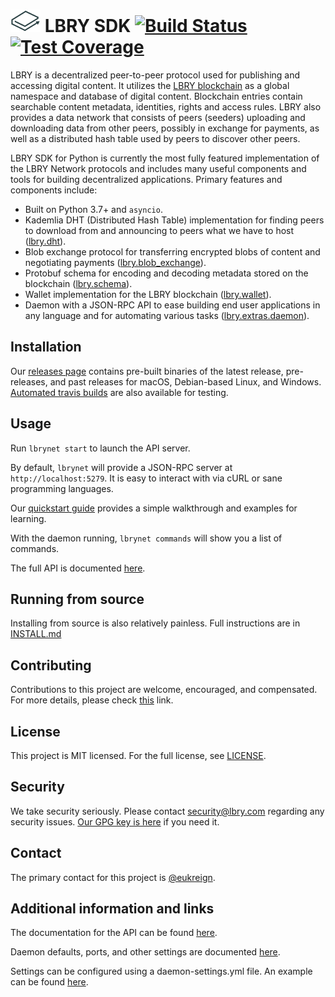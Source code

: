 # <img src="https://raw.githubusercontent.com/lbryio/lbry-sdk/master/lbry/lbry.png" alt="LBRY" width="48" height="36" /> LBRY SDK [![Build Status](https://travis-ci.org/lbryio/lbry-sdk.svg?branch=master)](https://travis-ci.org/lbryio/lbry-sdk) [![Test Coverage](https://codecov.io/gh/lbryio/lbry-sdk/branch/master/graph/badge.svg)](https://codecov.io/gh/lbryio/lbry-sdk)

LBRY is a decentralized peer-to-peer protocol used for publishing and accessing digital content. It utilizes the [LBRY blockchain](https://github.com/lbryio/lbrycrd) as a global namespace and database of digital content. Blockchain entries contain searchable content metadata, identities, rights and access rules. LBRY also provides a data network that consists of peers (seeders) uploading and downloading data from other peers, possibly in exchange for payments, as well as a distributed hash table used by peers to discover other peers.

LBRY SDK for Python is currently the most fully featured implementation of the LBRY Network protocols and includes many useful components and tools for building decentralized applications. Primary features and components include:

 * Built on Python 3.7+ and `asyncio`.
 * Kademlia DHT (Distributed Hash Table) implementation for finding peers to download from and announcing to peers what we have to host ([lbry.dht](https://github.com/lbryio/lbry-sdk/tree/master/lbry/lbry/dht)).
 * Blob exchange protocol for transferring encrypted blobs of content and negotiating payments ([lbry.blob_exchange](https://github.com/lbryio/lbry-sdk/tree/master/lbry/lbry/blob_exchange)).
 * Protobuf schema for encoding and decoding metadata stored on the blockchain ([lbry.schema](https://github.com/lbryio/lbry-sdk/tree/master/lbry/lbry/schema)).
 * Wallet implementation for the LBRY blockchain ([lbry.wallet](https://github.com/lbryio/lbry-sdk/tree/master/lbry/lbry/wallet)).
 * Daemon with a JSON-RPC API to ease building end user applications in any language and for automating various tasks ([lbry.extras.daemon](https://github.com/lbryio/lbry-sdk/tree/master/lbry/lbry/extras/daemon)). 

## Installation

Our [releases page](https://github.com/lbryio/lbry-sdk/releases) contains pre-built binaries of the latest release, pre-releases, and past releases for macOS, Debian-based Linux, and Windows. [Automated travis builds](http://build.lbry.io/daemon/) are also available for testing.

## Usage

Run `lbrynet start` to launch the API server.

By default, `lbrynet` will provide a JSON-RPC server at `http://localhost:5279`. It is easy to interact with via cURL or sane programming languages.

Our [quickstart guide](https://lbry.tech/playground) provides a simple walkthrough and examples for learning.

With the daemon running, `lbrynet commands` will show you a list of commands.

The full API is documented [here](https://lbry.tech/api/sdk).

## Running from source

Installing from source is also relatively painless. Full instructions are in [INSTALL.md](INSTALL.md)

## Contributing

Contributions to this project are welcome, encouraged, and compensated. For more details, please check [this](https://lbry.tech/contribute) link.

## License

This project is MIT licensed. For the full license, see [LICENSE](LICENSE).

## Security

We take security seriously. Please contact security@lbry.com regarding any security issues. [Our GPG key is here](https://lbry.com/faq/gpg-key) if you need it.

## Contact

The primary contact for this project is [@eukreign](mailto:lex@lbry.com).

## Additional information and links

The documentation for the API can be found [here](https://lbry.tech/api/sdk).

Daemon defaults, ports, and other settings are documented [here](https://lbry.tech/resources/daemon-settings).

Settings can be configured using a daemon-settings.yml file. An example can be found [here](https://github.com/lbryio/lbry-sdk/blob/master/lbry/example_daemon_settings.yml).
